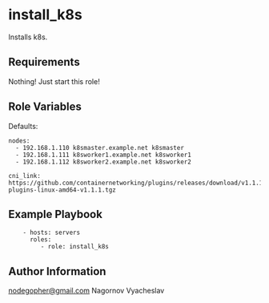 install_k8s
=========

Installs k8s.

Requirements
------------

Nothing! Just start this role!

Role Variables
--------------

Defaults:
```
nodes:
  - 192.168.1.110 k8smaster.example.net k8smaster
  - 192.168.1.111 k8sworker1.example.net k8sworker1
  - 192.168.1.112 k8sworker2.example.net k8sworker2

cni_link: https://github.com/containernetworking/plugins/releases/download/v1.1.1/cni-plugins-linux-amd64-v1.1.1.tgz
```
Example Playbook
----------------
```
    - hosts: servers
      roles:
         - role: install_k8s
```
Author Information
------------------

nodegopher@gmail.com
Nagornov Vyacheslav
